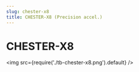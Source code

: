 ```yaml
---
slug: chester-x8
title: CHESTER-X8 (Precision accel.)
---
```


# CHESTER-X8

<img src={require('./tb-chester-x8.png').default} />
